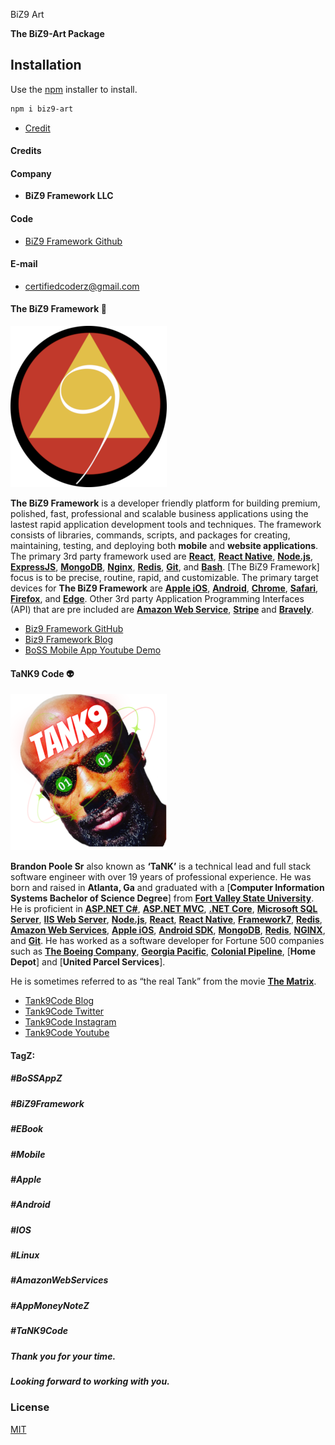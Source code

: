 BiZ9 Art

**The BiZ9-Art Package**

## Installation
Use the [npm](https://npm.com) installer to install.

```bash
npm i biz9-art
```

* [Credit](#credit)

#### <a id="credit"></a>Credits

#### Company
- **BiZ9 Framework LLC**

#### Code
- [BiZ9 Framework Github](https://github.com/biz9framework)

#### E-mail
- certifiedcoderz@gmail.com

#### The BiZ9 Framework 🦾
![BiZ9 Framework Logo](https://raw.githubusercontent.com/biz9framework/biz9-art/refs/heads/main/biz9-framework/logo/logox250.png)

**The BiZ9 Framework** is a developer friendly platform for building premium, polished, fast, professional and scalable business applications using the lastest rapid application development tools and techniques. The framework consists of libraries, commands, scripts, and packages for creating, maintaining, testing, and deploying both **mobile** and **website applications**. The primary 3rd party framework used are [**React**](https://react.dev/), [**React Native**](https://reactnative.dev/), [**Node.js**](http://Node.js), [**ExpressJS**](https://expressjs.com/), [**MongoDB**](https://www.mongodb.com/), [**Nginx**](https://nginx.org/), [**Redis**](https://redis.io/), [**Git**](https://git-scm.com/), and [**Bash**](https://www.gnu.org/software/bash/). [The BiZ9 Framework] focus is to be precise, routine, rapid, and customizable. The primary target devices for **The BiZ9 Framework** are [**Apple iOS**](https://developer.apple.com/), [**Android**](https://www.android.com/), [**Chrome**](https://www.google.com/chrome/), [**Safari**](https://www.apple.com/safari/), [**Firefox**](https://www.mozilla.org/en-US/firefox/), and [**Edge**](https://www.microsoft.com/en-us/edge/?form=MA13FJ). Other 3rd party Application Programming Interfaces (API) that are pre included are [**Amazon Web Service**](https://aws.amazon.com/), [**Stripe**](https://stripe.com/) and [**Bravely**](https://workbravely.com/).

- [Biz9 Framework GitHub](https://github.com/biz9framework)
- [Biz9 Framework Blog](https://bossappz.medium.com/what-is-the-biz9-framework-29731c49ad79)
- [BoSS Mobile App Youtube Demo](https://youtu.be/W_ZUmwZMFoc?si=4b5_6q9vPgi1IxPL)

#### TaNK9 Code 👽
![Tank9Code Head](https://raw.githubusercontent.com/biz9framework/biz9-art/refs/heads/main/tank9code/head/tank9_headx250.png)

**Brandon Poole Sr** also known as **‘TaNK’** is a technical lead and full stack software engineer with over 19 years of professional experience. He was born and raised in **Atlanta, Ga** and graduated with a [**Computer Information Systems Bachelor of Science Degree**] from [**Fort Valley State University**](https://www.fvsu.edu/). He is proficient in [**ASP.NET C#**](http://ASP.NET), [**ASP.NET MVC**](https://dotnet.microsoft.com/en-us/apps/aspnet/mvc), [**.NET Core**](https://dotnet.microsoft.com/en-us/download), [**Microsoft SQL Server**](https://www.microsoft.com/en-us/sql-server), [**IIS Web Server**](https://learn.microsoft.com/en-us/iis/get-started/introduction-to-iis/iis-web-server-overview), [**Node.js**](http://Node.js), [**React**](https://react.dev/), [**React Native**](https://reactnative.dev/), [**Framework7**](https://framework7.io/), [**Redis**](https://redis.io/), [**Amazon Web Services**](https://aws.amazon.com/), [**Apple iOS**](https://developer.apple.com/ios/), [**Android SDK**](https://developer.android.com/studio), [**MongoDB**](https://www.mongodb.com/), [**Redis**](https://redis.io/), [**NGINX**](https://nginx.org/), and [**Git**](https://git-scm.com/). He has worked as a software developer for Fortune 500 companies such as [**The Boeing Company**](https://www.boeing.com/), [**Georgia Pacific**](https://www.gp.com/), [**Colonial Pipeline**](https://www.colpipe.com/), [**Home Depot**] and [**United Parcel Services**].

He is sometimes referred to as “the real Tank” from the movie [**The Matrix**](https://www.imdb.com/title/tt0133093/).

- [Tank9Code Blog](https://medium.com/@tank9code/about-brandon-poole-sr-ac2fe8e06a09)
- [Tank9Code Twitter](https://instagram.com/tank9code)
- [Tank9Code Instagram](https://instagram.com/tank9code)
- [Tank9Code Youtube](https://youtube.com/@tank9code)

#### TagZ:
##### #BoSSAppZ
##### #BiZ9Framework
##### #EBook
##### #Mobile
##### #Apple
##### #Android
##### #IOS
##### #Linux
##### #AmazonWebServices
##### #AppMoneyNoteZ
##### #TaNK9Code
##### Thank you for your time.
#####  Looking forward to working with you.
### License
[MIT](https://choosealicense.com/licenses/mit/)
